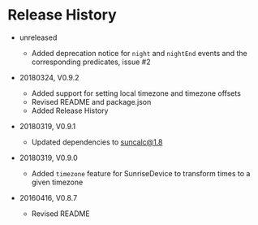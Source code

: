 # Release History

* unreleased
    * Added deprecation notice for `night` and `nightEnd` events 
      and the corresponding predicates, issue #2
      
* 20180324, V0.9.2
    * Added support for setting local timezone and timezone offsets
    * Revised README and package.json
    * Added Release History

* 20180319, V0.9.1
    * Updated dependencies to suncalc@1.8
    
* 20180319, V0.9.0
    * Added `timezone` feature for SunriseDevice to transform times to a given timezone

* 20160416, V0.8.7
    * Revised README